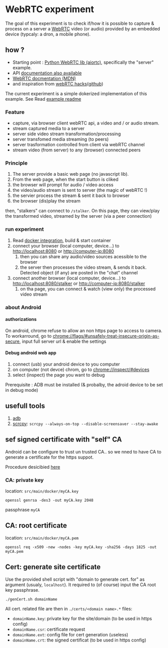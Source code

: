 # WebRTC experiment

The goal of this experiment is to check if/how it is possible to capture & process on a server a [WebRTC](https://webrtc.org/) video (or audio) provided by an embedded device (typcaly: a dron, a mobile phone).

## how ?

* Starting point : [Python WebRTC lib (aiortc)](https://github.com/aiortc/aiortc), specifically the "server" example.
* API [documentation also available](https://aiortc.readthedocs.io/en/latest/index.html)
* [WebRTC docmentation (MDN)](https://developer.mozilla.org/en-US/docs/Web/API/WebRTC_API)
* and inspiration from [webRTC hacks](https://webrtchacks.com/)([github](https://github.com/webrtcHacks))

The current experiment is a simple dokerized implementation of this example.
See Read [example readme](./src/main/python/README.rst)

### Feature

* capture, via browser client webRTC api, a video and / or audio stream.
* stream captured media to a server
* server side video stream transformation/processing
* server  transfomed media streaming (to peers)
* server trasformation controlled from client via webRTC channel
* stream video (from server) to any (browser) connected peers

### Principle

1. The server provide a basic web page (no javascript lib).
1. From the web page, when the start button is cliked
1. the browser will prompt for audio / video access
1. the video/audio stream is sent to server (the magic of webRTC !)
1. the servier process the stream & sent it back to browser
1. the browser (dis)play the stream

then, "stalkers" can connect to `/stalker`. On this page, they can view/play the transformed video, streamed by the server (via a peer connection)

### run experiment

1. Read [docker integration](./doc/DOCKER.md), build & start container
1. connect your browser (local computer, device...) to [http://localhost:8080](http://localhost:8080) or [http://computer-ip:8080](.)
   1. then you can share any audio/video sources acessible to the browser
   1. the server then processes the video stream, & sends it back. Detected object (if any) are posted in the "chat" channel
1. connect another browser (local computer, device...) to [http://localhost:8080/stalker](http://localhost:8080/stalker) or [http://computer-ip:8080/stalker](.)
   1. on tha page, you can connect & watch (view only) the processed video stream

### about Android

#### authorizations

On android, chrome refuse to allow an non https page to access to camera. To workarround, go to [chrome://flags/#unsafely-treat-insecure-origin-as-secure](chrome://flags/#unsafely-treat-insecure-origin-as-secure), input full server url & enable the settings

#### Debug android web app

1. connect (usb) your android device to you computer
1. on computer (not devce) chrom, go to [chrome://inspect/#devices](chrome://inspect/#devices)
1. select (inspect) the page you want to debug

Prerequisite : ADB must be installed (& probalby, the adroid device to be set in debug mode)

## usefull tools

1. [adb](https://developer.android.com/studio/releases/platform-tools.html#downloads)
1. [scrcpy](https://github.com/Genymobile/scrcpy): `scrcpy --always-on-top --disable-screensaver --stay-awake`

## sef signed certificate with "self" CA

Android can be configure to trust un trusted CA.. so we nned to have CA to generate a certificate for the https suppot.

Procedure desicibied [here](https://deliciousbrains.com/ssl-certificate-authority-for-local-https-development/#becoming-certificate-authority)

### CA: private key

 location: `src/main/docker/myCA.key`

```shell
openssl genrsa -des3 -out myCA.key 2048
```

passphrase `myCA`

## CA: root certificate

 location: `src/main/docker/myCA.pem`

```shell
openssl req -x509 -new -nodes -key myCA.key -sha256 -days 1825 -out myCA.pem
```

## Cert: generate site certificate

Use the provided shell script with "domain to generate cert. for" as argument (usualy, `localhost`). It required to (of course) input the CA root key passphrase.

```shell
./genCert.sh domainName
```

All cert. related file are then in `./certs/<domain name>.*` files:

* `domainName.key`: private key for the site/domain (to be used in https config)
* `domainName.csr`: certificate request
* `domainName.ext`: config file for cert generation (useless)
* `domainName.crt`: the signed certificat (to be used in https config)
